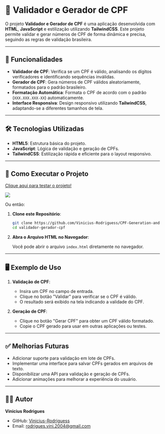 # 🧾 **Validador e Gerador de CPF**

O projeto **Validador e Gerador de CPF** é uma aplicação desenvolvida com **HTML**, **JavaScript** e estilização utilizando **TailwindCSS**. Este projeto permite validar e gerar números de CPF de forma dinâmica e precisa, seguindo as regras de validação brasileira.

---

## 🚀 **Funcionalidades**

- **Validador de CPF**: Verifica se um CPF é válido, analisando os dígitos verificadores e identificando sequências inválidas.
- **Gerador de CPF**: Gera números de CPF válidos aleatoriamente, formatados para o padrão brasileiro.
- **Formatação Automática**: Formata o CPF de acordo com o padrão (`XXX.XXX.XXX-XX`) automaticamente.
- **Interface Responsiva**: Design responsivo utilizando **TailwindCSS**, adaptando-se a diferentes tamanhos de tela.

---

## 🛠️ **Tecnologias Utilizadas**

- **HTML5**: Estrutura básica do projeto.
- **JavaScript**: Lógica de validação e geração de CPFs.
- **TailwindCSS**: Estilização rápida e eficiente para o layout responsivo.

---

## 🔧 **Como Executar o Projeto**

<a href="https://vinicius-rodriguess.github.io/CPF-Generation-and-Validation/src" target="_blank">Clique aqui para testar o projeto!</a>

<img src="./src/img/cpf.png"/>

Ou então:

1. **Clone este Repositório**:

   ```bash
   git clone https://github.com/Vinicius-Rodriguess/CPF-Generation-and-Validation.git
   cd validador-gerador-cpf
   ```

2. **Abra o Arquivo HTML no Navegador**:

   Você pode abrir o arquivo `index.html` diretamente no navegador.

---

## 🖥️ **Exemplo de Uso**

1. **Validação de CPF**:
   - Insira um CPF no campo de entrada.
   - Clique no botão "Validar" para verificar se o CPF é válido.
   - O resultado será exibido na tela indicando a validade do CPF.

2. **Geração de CPF**:
   - Clique no botão "Gerar CPF" para obter um CPF válido formatado.
   - Copie o CPF gerado para usar em outras aplicações ou testes.

---

## ✅ **Melhorias Futuras**

- Adicionar suporte para validação em lote de CPFs.
- Implementar uma interface para salvar CPFs gerados em arquivos de texto.
- Disponibilizar uma API para validação e geração de CPFs.
- Adicionar animações para melhorar a experiência do usuário.

---

## 👨‍💻 **Autor**

**Vinicius Rodrigues**

- GitHub: [Vinicius-Rodriguess](https://github.com/Vinicius-Rodriguess)
- Email: rodrigues.vini.2004@gmail.com
